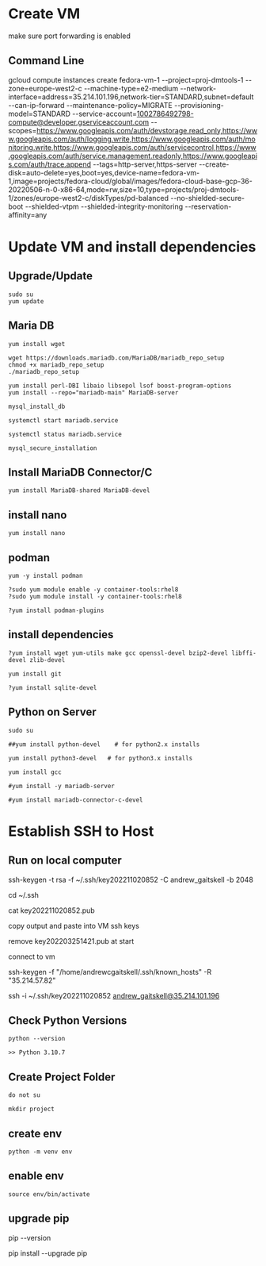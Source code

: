 # Create VM

make sure port forwarding is enabled

## Command Line

gcloud compute instances create fedora-vm-1 --project=proj-dmtools-1 --zone=europe-west2-c --machine-type=e2-medium --network-interface=address=35.214.101.196,network-tier=STANDARD,subnet=default --can-ip-forward --maintenance-policy=MIGRATE --provisioning-model=STANDARD --service-account=1002786492798-compute@developer.gserviceaccount.com --scopes=https://www.googleapis.com/auth/devstorage.read_only,https://www.googleapis.com/auth/logging.write,https://www.googleapis.com/auth/monitoring.write,https://www.googleapis.com/auth/servicecontrol,https://www.googleapis.com/auth/service.management.readonly,https://www.googleapis.com/auth/trace.append --tags=http-server,https-server --create-disk=auto-delete=yes,boot=yes,device-name=fedora-vm-1,image=projects/fedora-cloud/global/images/fedora-cloud-base-gcp-36-20220506-n-0-x86-64,mode=rw,size=10,type=projects/proj-dmtools-1/zones/europe-west2-c/diskTypes/pd-balanced --no-shielded-secure-boot --shielded-vtpm --shielded-integrity-monitoring --reservation-affinity=any

# Update VM and install dependencies

## Upgrade/Update

    sudo su
    yum update

## Maria DB

    yum install wget

    wget https://downloads.mariadb.com/MariaDB/mariadb_repo_setup
    chmod +x mariadb_repo_setup
    ./mariadb_repo_setup

    yum install perl-DBI libaio libsepol lsof boost-program-options
    yum install --repo="mariadb-main" MariaDB-server
    
    mysql_install_db
    
    systemctl start mariadb.service
    
    systemctl status mariadb.service
    
    mysql_secure_installation
    
    
## Install MariaDB Connector/C

    yum install MariaDB-shared MariaDB-devel


## install nano

    yum install nano

## podman

    yum -y install podman

    ?sudo yum module enable -y container-tools:rhel8
    ?sudo yum module install -y container-tools:rhel8
    
    ?yum install podman-plugins

## install dependencies

    ?yum install wget yum-utils make gcc openssl-devel bzip2-devel libffi-devel zlib-devel 

    yum install git
    
    ?yum install sqlite-devel

## Python on Server
    
    sudo su
    
    ##yum install python-devel    # for python2.x installs
    
    yum install python3-devel   # for python3.x installs
    
    yum install gcc

    #yum install -y mariadb-server
    
    #yum install mariadb-connector-c-devel


# Establish SSH to Host

## Run on local computer

ssh-keygen -t rsa -f ~/.ssh/key202211020852 -C andrew_gaitskell -b 2048

cd ~/.ssh

cat key202211020852.pub

copy output and paste into VM ssh keys

remove key202203251421.pub at start

connect to vm

ssh-keygen -f "/home/andrewcgaitskell/.ssh/known_hosts" -R "35.214.57.82"

ssh -i ~/.ssh/key202211020852 andrew_gaitskell@35.214.101.196

## Check Python Versions

    python --version

    >> Python 3.10.7

## Create Project Folder

    do not su

    mkdir project

## create env

    python -m venv env

## enable env

    source env/bin/activate
    
## upgrade pip

   pip --version
   
   pip install --upgrade pip
